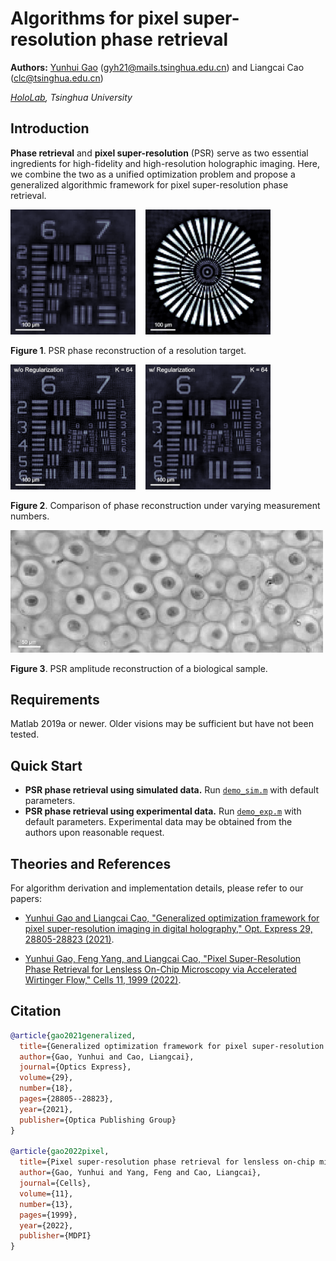 # Algorithms for pixel super-resolution phase retrieval
**Authors:** [Yunhui Gao](https://github.com/Yunhui-Gao) (gyh21@mails.tsinghua.edu.cn) and Liangcai Cao (clc@tsinghua.edu.cn)

*[HoloLab](http://www.holoddd.com/), Tsinghua University*

## Introduction

**Phase retrieval** and **pixel super-resolution** (PSR) serve as two essential ingredients for high-fidelity and high-resolution holographic imaging. Here, we combine the two as a unified optimization problem and propose a generalized algorithmic framework for pixel super-resolution phase retrieval.

<p align="left">
<img src="docs/resolution_1.gif" width="200">  &nbsp;&nbsp; <img src="docs/resolution_2.gif" width="200">
</p>

<p align="left"><strong>Figure 1</strong>. PSR phase reconstruction of a resolution target.</p>

<p align="left">
<img src="docs/regularization_1.gif" width="200">  &nbsp;&nbsp;  <img src="docs/regularization_2.gif" width="200">
</p>

<p align="left"><strong>Figure 2</strong>. Comparison of phase reconstruction under varying measurement numbers.</p>

<p align="left">
<img src="docs/cell_comparison.gif" width="500">
</p>

<p align="left"><strong>Figure 3</strong>. PSR amplitude reconstruction of a biological sample.</p>

## Requirements
Matlab 2019a or newer. Older visions may be sufficient but have not been tested.

## Quick Start
- **PSR phase retrieval using simulated data.** Run [`demo_sim.m`](https://github.com/THUHoloLab/pixel-super-resolution-phase-retrieval/blob/master/main/demo_sim.m) with default parameters.
- **PSR phase retrieval using experimental data.** Run [`demo_exp.m`](https://github.com/THUHoloLab/CCTV-phase-retrieval/blob/master/main/demo_exp.m) with default parameters. Experimental data may be obtained from the authors upon reasonable request.

## Theories and References
For algorithm derivation and implementation details, please refer to our papers:

- [Yunhui Gao and Liangcai Cao, "Generalized optimization framework for pixel super-resolution imaging in digital holography," Opt. Express 29, 28805-28823 (2021)](https://doi.org/10.1364/OE.434449).

- [Yunhui Gao, Feng Yang, and Liangcai Cao, "Pixel Super-Resolution Phase Retrieval for Lensless On-Chip Microscopy via Accelerated Wirtinger Flow," Cells 11, 1999 (2022)](https://doi.org/10.3390/cells11131999).


## Citation

```BibTex
@article{gao2021generalized,
  title={Generalized optimization framework for pixel super-resolution imaging in digital holography},
  author={Gao, Yunhui and Cao, Liangcai},
  journal={Optics Express},
  volume={29},
  number={18},
  pages={28805--28823},
  year={2021},
  publisher={Optica Publishing Group}
}

@article{gao2022pixel,
  title={Pixel super-resolution phase retrieval for lensless on-chip microscopy via accelerated Wirtinger flow},
  author={Gao, Yunhui and Yang, Feng and Cao, Liangcai},
  journal={Cells},
  volume={11},
  number={13},
  pages={1999},
  year={2022},
  publisher={MDPI}
}
```